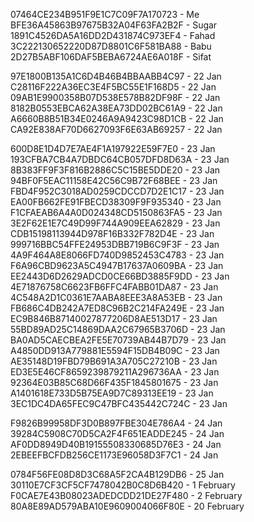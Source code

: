 07464CE234B951F9E1C7C09F7A170723 - Me
BFE36A45863B97675B32A04F63FA2B2F - Sugar
1891C4526DA5A16DD2D431874C973EF4 - Fahad
3C222130652220D87D8801C6F581BA88 - Babu
2D27B5ABF106DAF5BEBA6724AE6A018F - Sifat

97E1800B135A1C6D4B46B4BBAABB4C97 - 22 Jan
C28116F222A36EC3E4F5BC55E1F168D5 - 22 Jan
09AB1E9900358B07D538E578B82DF98F - 22 Jan
8182B0553EBCA62A38EA73DD02BC61A9 - 22 Jan
A6660B8B51B34E0246A9A9423C98D1CB - 22 Jan
CA92E838AF70D6627093F6E63AB69257 - 22 Jan

600D8E1D4D7E7AE4F1A197922E59F7E0 - 23 Jan
193CFBA7CB4A7DBDC64CB057DFD8D63A - 23 Jan
8B383FF9F3F816B2886C5C15BE5DDE20 - 23 Jan
94BF0F5EAC11158E42C56C9B72F68BEE - 23 Jan
FBD4F952C3018AD0259CDCCD7D2E1C17 - 23 Jan
EA00FB662FE91FBECD38309F9F935340 - 23 Jan
F1CFAEAB6A4A0D024348CD5150863FA5 - 23 Jan
3E2F62E1E7C49D99F744A909EEA62829 - 23 Jan
CDB15198113944D978F16B332F782D4E - 23 Jan
999716BBC54FFE24953DBB719B6C9F3F - 23 Jan
4A9F464A8E8066FD740D9852453C4783 - 23 Jan
F6A96CBD9623A5C4947B17637A0609BA - 23 Jan
EE2443D6D2629ADCD0CE66BD3885F9DD - 23 Jan
4E71876758C6623FB6FFC4FABB01DA87 - 23 Jan
4C548A2D1C0361E7AABA8EEE3A8A53EB - 23 Jan
FB686C4DB242A7ED8C96B2C214FA249E - 23 Jan
EC9B846B87140027877206D8AE513D17 - 23 Jan
55BD89AD25C14869DAA2C67965B3706D - 23 Jan
BA0AD5CAECBEA2FE5E70739AB44B7D79 - 23 Jan
A4850DD913A779881E5594F15DB4B09C - 23 Jan
AE35148D19FBD79B691A3A705C27210B - 23 Jan
ED3E5E46CF8659239879211A296736AA - 23 Jan
92364E03B85C68D66F435F1845801675 - 23 Jan
A1401618E733D5B75EA9D7C89313EE19 - 23 Jan
3EC1DC4DA65FEC9C47BFC435442C724C - 23 Jan

F9826B99958DF3D0B897FBE304E786A4 - 24 Jan
39284C5908C70D5CA2F4F651EADDE245 - 24 Jan
AF0DD8949D40B19155508330685D76E3 - 24 Jan
2EBEEFBCFDB256CE1173E96058D3F7C1 - 24 Jan

0784F56FE08D8D3C68A5F2CA4B129DB6 - 25 Jan
30110E7CF3CF5CF7478042B0C8D6B420 - 1 February 
F0CAE7E43B08023ADEDCDD21DE27F480 - 2 February 
80A8E89AD579ABA10E9609004066F80E - 20 February 
